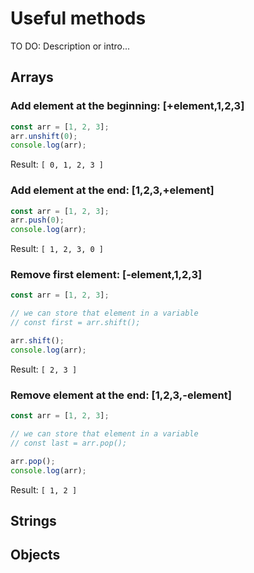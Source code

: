 # Useful methods

TO DO: Description or intro...

## Arrays

### Add element at the beginning: [+element,1,2,3]

```javascript
const arr = [1, 2, 3];
arr.unshift(0);
console.log(arr);
```

Result: `[ 0, 1, 2, 3 ]`

### Add element at the end: [1,2,3,+element]

```javascript
const arr = [1, 2, 3];
arr.push(0);
console.log(arr);
```

Result: `[ 1, 2, 3, 0 ]`

### Remove first element: [-element,1,2,3]

```javascript
const arr = [1, 2, 3];

// we can store that element in a variable
// const first = arr.shift();

arr.shift();
console.log(arr);
```

Result: `[ 2, 3 ]`

### Remove element at the end: [1,2,3,-element]

```javascript
const arr = [1, 2, 3];

// we can store that element in a variable
// const last = arr.pop();

arr.pop();
console.log(arr);
```

Result: `[ 1, 2 ]`

## Strings

## Objects
